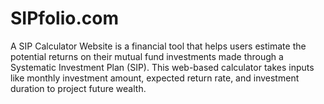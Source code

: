 # SIPfolio.com
A SIP Calculator Website is a financial tool that helps users estimate the potential returns on their mutual fund investments made through a Systematic Investment Plan (SIP). This web-based calculator takes inputs like monthly investment amount, expected return rate, and investment duration to project future wealth.
